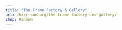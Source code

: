 ```yaml
---
title: "The Frame Factory & Gallery"
url: /harrisonburg/the-frame-factory-und-gallery/
shop: Rahmen
---
```

